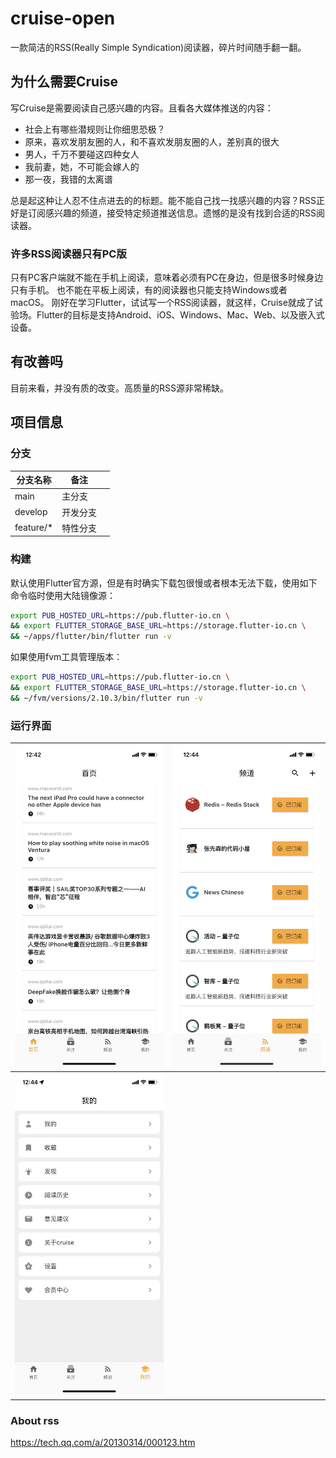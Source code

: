 # cruise-open

一款简洁的RSS(Really Simple Syndication)阅读器，碎片时间随手翻一翻。

## 为什么需要Cruise

写Cruise是需要阅读自己感兴趣的内容。且看各大媒体推送的内容：

* 社会上有哪些潜规则让你细思恐极？
* 原来，喜欢发朋友圈的人，和不喜欢发朋友圈的人，差别真的很大
* 男人，千万不要碰这四种女人
* 我前妻，她，不可能会嫁人的
* 那一夜，我错的太离谱

总是起这种让人忍不住点进去的的标题。能不能自己找一找感兴趣的内容？RSS正好是订阅感兴趣的频道，接受特定频道推送信息。遗憾的是没有找到合适的RSS阅读器。

### 许多RSS阅读器只有PC版

只有PC客户端就不能在手机上阅读，意味着必须有PC在身边，但是很多时候身边只有手机。 也不能在平板上阅读，有的阅读器也只能支持Windows或者macOS。 刚好在学习Flutter，试试写一个RSS阅读器，就这样，Cruise就成了试验场。Flutter的目标是支持Android、iOS、Windows、Mac、Web、以及嵌入式设备。

## 有改善吗

目前来看，并没有质的改变。高质量的RSS源非常稀缺。

## 项目信息

### 分支

| 分支名称      | 备注   |     |
| --------- | ---- | --- |
| main      | 主分支  |     |
| develop   | 开发分支 |     |
| feature/* | 特性分支 |     |

### 构建

默认使用Flutter官方源，但是有时确实下载包很慢或者根本无法下载，使用如下命令临时使用大陆镜像源：

```bash
export PUB_HOSTED_URL=https://pub.flutter-io.cn \ 
&& export FLUTTER_STORAGE_BASE_URL=https://storage.flutter-io.cn \
&& ~/apps/flutter/bin/flutter run -v
```

如果使用fvm工具管理版本：

```bash
export PUB_HOSTED_URL=https://pub.flutter-io.cn \
&& export FLUTTER_STORAGE_BASE_URL=https://storage.flutter-io.cn \
&& ~/fvm/versions/2.10.3/bin/flutter run -v
```

### 运行界面

| ![Kiku](docs/snapshot/home.jpeg)        | ![Kiku](docs/snapshot/sub.jpeg) |
| --------------------------------------- | ------------------------------- |
| ![Kiku](docs/snapshot/user-center.jpeg) |                                 |

### About rss

https://tech.qq.com/a/20130314/000123.htm
